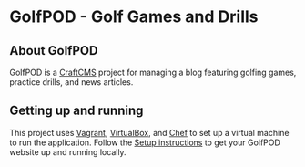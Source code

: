 # GolfPOD - Golf Games and Drills

## About GolfPOD

GolfPOD is a [CraftCMS](https://craftcms.com) project for managing a blog featuring golfing games, practice drills, and news articles.

## Getting up and running

This project uses [Vagrant](https://www.vagrantup.com/downloads.html), [VirtualBox](https://www.virtualbox.org/wiki/Downloads), and [Chef](https://downloads.chef.io/chefdk) to set up a virtual machine to run the application. Follow the [Setup instructions](docs/setup.md) to get your GolfPOD website up and running locally.
